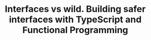 ---
title: Interfaces vs wild. Building safer interfaces with TypeScript and Functional Programming
type: talk
year: 2019
language: es
youtube: YJvTlB1-MVI
for:
  title:
    Wey Wey Web
  href:
    https://www.weyweyweb.com/
place:
  title: Málaga
  country: es
order: 8
---